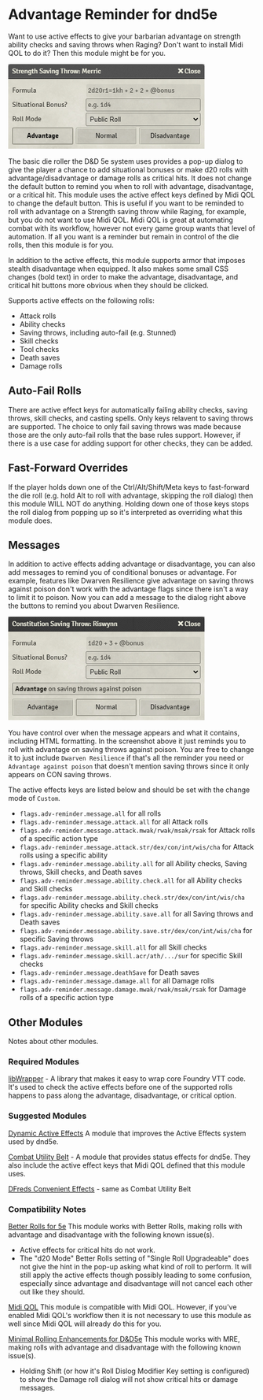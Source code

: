 # Advantage Reminder for dnd5e

Want to use active effects to give your barbarian advantage on strength ability checks and saving throws when Raging? Don't want to install Midi QOL to do it? Then this module might be for you.

![Saving Throw screenshot with advantage](screenshot1.png?raw=true)

The basic die roller the D&D 5e system uses provides a pop-up dialog to give the player a chance to add situational bonuses or make d20 rolls with advantage/disadvantage or damage rolls as critical hits. It does not change the default button to remind you when to roll with advantage, disadvantage, or a critical hit. This module uses the active effect keys defined by Midi QOL to change the default button. This is useful if you want to be reminded to roll with advantage on a Strength saving throw while Raging, for example, but you do not want to use Midi QOL. Midi QOL is great at automating combat with its workflow, however not every game group wants that level of automation. If all you want is a reminder but remain in control of the die rolls, then this module is for you.

In addition to the active effects, this module supports armor that imposes stealth disadvantage when equipped. It also makes some small CSS changes (bold text) in order to make the advantage, disadvantage, and critical hit buttons more obvious when they should be clicked.

Supports active effects on the following rolls:

- Attack rolls
- Ability checks
- Saving throws, including auto-fail (e.g. Stunned)
- Skill checks
- Tool checks
- Death saves
- Damage rolls

## Auto-Fail Rolls

There are active effect keys for automatically failing ability checks, saving throws, skill checks, and casting spells. Only keys relavent to saving throws are supported. The choice to only fail saving throws was made because those are the only auto-fail rolls that the base rules support. However, if there is a use case for adding support for other checks, they can be added.

## Fast-Forward Overrides

If the player holds down one of the Ctrl/Alt/Shift/Meta keys to fast-forward the die roll (e.g. hold Alt to roll with advantage, skipping the roll dialog) then this module WILL NOT do anything. Holding down one of those keys stops the roll dialog from popping up so it's interpreted as overriding what this module does.

## Messages

In addition to active effects adding advantage or disadvantage, you can also add messages to remind you of conditional bonuses or advantage. For example, features like Dwarven Resilience give advantage on saving throws against poison don't work with the advantage flags since there isn't a way to limit it to poison. Now you can add a message to the dialog right above the buttons to remind you about Dwarven Resilience.

![Saving Throw screenshot with message](screenshot2.png?raw=true)

You have control over when the message appears and what it contains, including HTML formatting. In the screenshot above it just reminds you to roll with advantage on saving throws against poison. You are free to change it to just include `Dwarven Resilience` if that's all the reminder you need or `Advantage against poison` that doesn't mention saving throws since it only appears on CON saving throws.

The active effects keys are listed below and should be set with the change mode of `Custom`.

- `flags.adv-reminder.message.all` for all rolls
- `flags.adv-reminder.message.attack.all` for all Attack rolls
- `flags.adv-reminder.message.attack.mwak/rwak/msak/rsak` for Attack rolls of a specific action type
- `flags.adv-reminder.message.attack.str/dex/con/int/wis/cha` for Attack rolls using a specific ability
- `flags.adv-reminder.message.ability.all` for all Ability checks, Saving throws, Skill checks, and Death saves
- `flags.adv-reminder.message.ability.check.all` for all Ability checks and Skill checks
- `flags.adv-reminder.message.ability.check.str/dex/con/int/wis/cha` for specific Ability checks and Skill checks
- `flags.adv-reminder.message.ability.save.all` for all Saving throws and Death saves
- `flags.adv-reminder.message.ability.save.str/dex/con/int/wis/cha` for specific Saving throws
- `flags.adv-reminder.message.skill.all` for all Skill checks
- `flags.adv-reminder.message.skill.acr/ath/.../sur` for specific Skill checks
- `flags.adv-reminder.message.deathSave` for Death saves
- `flags.adv-reminder.message.damage.all` for all Damage rolls
- `flags.adv-reminder.message.damage.mwak/rwak/msak/rsak` for Damage rolls of a specific action type

## Other Modules

Notes about other modules.

### Required Modules

[libWrapper](https://foundryvtt.com/packages/lib-wrapper) - A library that makes it easy to wrap core Foundry VTT code. It's used to check the active effects before one of the supported rolls happens to pass along the advantage, disadvantage, or critical option.

### Suggested Modules

[Dynamic Active Effects](https://foundryvtt.com/packages/dae) A module that improves the Active Effects system used by dnd5e.

[Combat Utility Belt](https://foundryvtt.com/packages/combat-utility-belt) - A module that provides status effects for dnd5e. They also include the active effect keys that Midi QOL defined that this module uses.

[DFreds Convenient Effects](https://foundryvtt.com/packages/dfreds-convenient-effects) - same as Combat Utility Belt

### Compatibility Notes

[Better Rolls for 5e](https://foundryvtt.com/packages/betterrolls5e) This module works with Better Rolls, making rolls with advantage and disadvantage with the following known issue(s).

- Active effects for critical hits do not work.
- The "d20 Mode" Better Rolls setting of "Single Roll Upgradeable" does not give the hint in the pop-up asking what kind of roll to perform. It will still apply the active effects though possibly leading to some confusion, especially since advantage and disadvantage will not cancel each other out like they should.

[Midi QOL](https://foundryvtt.com/packages/midi-qol) This module is compatible with Midi QOL. However, if you've enabled Midi QOL's workflow then it is not necessary to use this module as well since Midi QOL will already do this for you.

[Minimal Rolling Enhancements for D&D5e](https://foundryvtt.com/packages/mre-dnd5e) This module works with MRE, making rolls with advantage and disadvantage with the following known issue(s).

- Holding Shift (or how it's Roll Dislog Modifier Key setting is configured) to show the Damage roll dialog will not show critical hits or damage messages.
